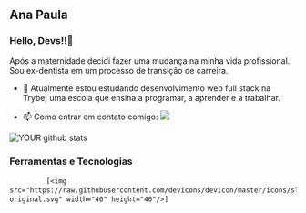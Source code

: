 ## Ana Paula
### Hello, Devs!!👋

  Após a maternidade decidi fazer uma mudança na minha vida profissional.
  Sou ex-dentista em um processo de transição de carreira.

- 🌱 Atualmente estou estudando desenvolvimento web full stack na Trybe, uma escola que ensina a programar, a aprender e a trabalhar.

- 📫 Como entrar em contato comigo:   [<img src="https://img.shields.io/badge/linkedin-%230077B5.svg?&style=for-the-badge&logo=linkedin&logoColor=white" />](https://www.linkedin.com/in/anapaulajunqueirabraga/) 


![YOUR github stats](https://github-readme-stats.vercel.app/api?username=AnaPaulaJBraga)

### Ferramentas e Tecnologias

          
             [<img src="https://raw.githubusercontent.com/devicons/devicon/master/icons/slack/slack-original.svg" width="40" height="40"/>]
          
          
